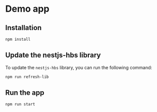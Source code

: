 # Demo app


## Installation

```bash
npm install
```

## Update the nestjs-hbs library
To update the `nestjs-hbs` library, you can run the following command:

```bash
npm run refresh-lib
```

## Run the app

```bash
npm run start
```
